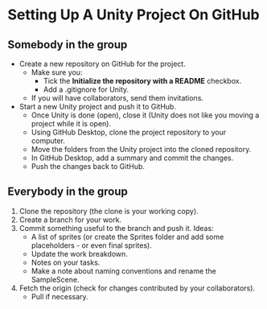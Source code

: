 # Setting Up A Unity Project On GitHub

## Somebody in the group

* Create a new repository on GitHub for the project.
  - Make sure you:
    - Tick the **Initialize the repository with a README** checkbox.
    - Add a .gitignore for Unity.
  - If you will have collaborators, send them invitations.
* Start a new Unity project and push it to GitHub.
  - Once Unity is done (open), close it (Unity does not like you moving a project while it is open).
  - Using GitHub Desktop, clone the project repository to your computer.
  - Move the folders from the Unity project into the cloned repository.
  - In GitHub Desktop, add a summary and commit the changes.
  - Push the changes back to GitHub.
  
## Everybody in the group

1. Clone the repository (the clone is your working copy).
1. Create a branch for your work.
1. Commit something useful to the branch and push it. Ideas:
   - A list of sprites (or create the Sprites folder and add some placeholders - or even final sprites).
   - Update the work breakdown.
   - Notes on your tasks.
   - Make a note about naming conventions and rename the SampleScene.
1. Fetch the origin (check for changes contributed by your collaborators).
   - Pull if necessary.
